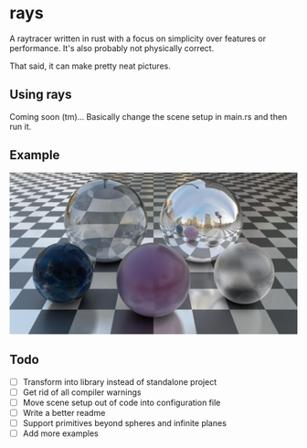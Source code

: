 # rays

A raytracer written in rust with a focus on simplicity over features or performance. It's also probably not physically correct.

That said, it can make pretty neat pictures.

## Using rays

Coming soon (tm)... Basically change the scene setup in main.rs and then run it.

## Example

![](example.jpg)

## Todo

- [ ] Transform into library instead of standalone project
- [ ] Get rid of all compiler warnings
- [ ] Move scene setup out of code into configuration file
- [ ] Write a better readme
- [ ] Support primitives beyond spheres and infinite planes
- [ ] Add more examples
